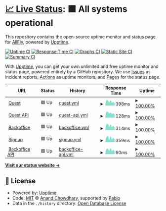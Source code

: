 # [📈 Live Status](https://status.allflyquest.com): <!--live status--> **🟩 All systems operational**

This repository contains the open-source uptime monitor and status page for [AllFly](allfly.io), powered by [Upptime](https://github.com/upptime/upptime).

[![Uptime CI](https://github.com/travelallfly/quest-upptime-prod/workflows/Uptime%20CI/badge.svg)](https://github.com/travelallfly/quest-upptime-prod/actions?query=workflow%3A%22Uptime+CI%22)
[![Response Time CI](https://github.com/travelallfly/quest-upptime-prod/workflows/Response%20Time%20CI/badge.svg)](https://github.com/travelallfly/quest-upptime-prod/actions?query=workflow%3A%22Response+Time+CI%22)
[![Graphs CI](https://github.com/travelallfly/quest-upptime-prod/workflows/Graphs%20CI/badge.svg)](https://github.com/travelallfly/quest-upptime-prod/actions?query=workflow%3A%22Graphs+CI%22)
[![Static Site CI](https://github.com/travelallfly/quest-upptime-prod/workflows/Static%20Site%20CI/badge.svg)](https://github.com/travelallfly/quest-upptime-prod/actions?query=workflow%3A%22Static+Site+CI%22)
[![Summary CI](https://github.com/travelallfly/quest-upptime-prod/workflows/Summary%20CI/badge.svg)](https://github.com/travelallfly/quest-upptime-prod/actions?query=workflow%3A%22Summary+CI%22)

With [Upptime](https://upptime.js.org), you can get your own unlimited and free uptime monitor and status page, powered entirely by a GitHub repository. We use [Issues](https://github.com/travelallfly/quest-upptime-prod/issues) as incident reports, [Actions](https://github.com/travelallfly/quest-upptime-prod/actions) as uptime monitors, and [Pages](https://status.allflyquest.com) for the status page.

<!--start: status pages-->
<!-- This summary is generated by Upptime (https://github.com/upptime/upptime) -->
<!-- Do not edit this manually, your changes will be overwritten -->
<!-- prettier-ignore -->
| URL | Status | History | Response Time | Uptime |
| --- | ------ | ------- | ------------- | ------ |
| <img alt="" src="https://icons.duckduckgo.com/ip3/test.allflyquest.com.ico" height="13"> [Quest](https://test.allflyquest.com) | 🟩 Up | [quest.yml](https://github.com/travelallfly/quest-upptime-prod/commits/HEAD/history/quest.yml) | <details><summary><img alt="Response time graph" src="./graphs/quest/response-time-week.png" height="20"> 398ms</summary><br><a href="https://status.allflyquest.com/history/quest"><img alt="Response time 396" src="https://img.shields.io/endpoint?url=https%3A%2F%2Fraw.githubusercontent.com%2Ftravelallfly%2Fquest-upptime-prod%2FHEAD%2Fapi%2Fquest%2Fresponse-time.json"></a><br><a href="https://status.allflyquest.com/history/quest"><img alt="24-hour response time 365" src="https://img.shields.io/endpoint?url=https%3A%2F%2Fraw.githubusercontent.com%2Ftravelallfly%2Fquest-upptime-prod%2FHEAD%2Fapi%2Fquest%2Fresponse-time-day.json"></a><br><a href="https://status.allflyquest.com/history/quest"><img alt="7-day response time 398" src="https://img.shields.io/endpoint?url=https%3A%2F%2Fraw.githubusercontent.com%2Ftravelallfly%2Fquest-upptime-prod%2FHEAD%2Fapi%2Fquest%2Fresponse-time-week.json"></a><br><a href="https://status.allflyquest.com/history/quest"><img alt="30-day response time 419" src="https://img.shields.io/endpoint?url=https%3A%2F%2Fraw.githubusercontent.com%2Ftravelallfly%2Fquest-upptime-prod%2FHEAD%2Fapi%2Fquest%2Fresponse-time-month.json"></a><br><a href="https://status.allflyquest.com/history/quest"><img alt="1-year response time 396" src="https://img.shields.io/endpoint?url=https%3A%2F%2Fraw.githubusercontent.com%2Ftravelallfly%2Fquest-upptime-prod%2FHEAD%2Fapi%2Fquest%2Fresponse-time-year.json"></a></details> | <details><summary><a href="https://status.allflyquest.com/history/quest">100.00%</a></summary><a href="https://status.allflyquest.com/history/quest"><img alt="All-time uptime 100.00%" src="https://img.shields.io/endpoint?url=https%3A%2F%2Fraw.githubusercontent.com%2Ftravelallfly%2Fquest-upptime-prod%2FHEAD%2Fapi%2Fquest%2Fuptime.json"></a><br><a href="https://status.allflyquest.com/history/quest"><img alt="24-hour uptime 100.00%" src="https://img.shields.io/endpoint?url=https%3A%2F%2Fraw.githubusercontent.com%2Ftravelallfly%2Fquest-upptime-prod%2FHEAD%2Fapi%2Fquest%2Fuptime-day.json"></a><br><a href="https://status.allflyquest.com/history/quest"><img alt="7-day uptime 100.00%" src="https://img.shields.io/endpoint?url=https%3A%2F%2Fraw.githubusercontent.com%2Ftravelallfly%2Fquest-upptime-prod%2FHEAD%2Fapi%2Fquest%2Fuptime-week.json"></a><br><a href="https://status.allflyquest.com/history/quest"><img alt="30-day uptime 100.00%" src="https://img.shields.io/endpoint?url=https%3A%2F%2Fraw.githubusercontent.com%2Ftravelallfly%2Fquest-upptime-prod%2FHEAD%2Fapi%2Fquest%2Fuptime-month.json"></a><br><a href="https://status.allflyquest.com/history/quest"><img alt="1-year uptime 100.00%" src="https://img.shields.io/endpoint?url=https%3A%2F%2Fraw.githubusercontent.com%2Ftravelallfly%2Fquest-upptime-prod%2FHEAD%2Fapi%2Fquest%2Fuptime-year.json"></a></details>
| <img alt="" src="https://icons.duckduckgo.com/ip3/test.allflyquest.com.ico" height="13"> [Quest API](https://test.allflyquest.com/api/version) | 🟩 Up | [quest-api.yml](https://github.com/travelallfly/quest-upptime-prod/commits/HEAD/history/quest-api.yml) | <details><summary><img alt="Response time graph" src="./graphs/quest-api/response-time-week.png" height="20"> 128ms</summary><br><a href="https://status.allflyquest.com/history/quest-api"><img alt="Response time 125" src="https://img.shields.io/endpoint?url=https%3A%2F%2Fraw.githubusercontent.com%2Ftravelallfly%2Fquest-upptime-prod%2FHEAD%2Fapi%2Fquest-api%2Fresponse-time.json"></a><br><a href="https://status.allflyquest.com/history/quest-api"><img alt="24-hour response time 141" src="https://img.shields.io/endpoint?url=https%3A%2F%2Fraw.githubusercontent.com%2Ftravelallfly%2Fquest-upptime-prod%2FHEAD%2Fapi%2Fquest-api%2Fresponse-time-day.json"></a><br><a href="https://status.allflyquest.com/history/quest-api"><img alt="7-day response time 128" src="https://img.shields.io/endpoint?url=https%3A%2F%2Fraw.githubusercontent.com%2Ftravelallfly%2Fquest-upptime-prod%2FHEAD%2Fapi%2Fquest-api%2Fresponse-time-week.json"></a><br><a href="https://status.allflyquest.com/history/quest-api"><img alt="30-day response time 130" src="https://img.shields.io/endpoint?url=https%3A%2F%2Fraw.githubusercontent.com%2Ftravelallfly%2Fquest-upptime-prod%2FHEAD%2Fapi%2Fquest-api%2Fresponse-time-month.json"></a><br><a href="https://status.allflyquest.com/history/quest-api"><img alt="1-year response time 125" src="https://img.shields.io/endpoint?url=https%3A%2F%2Fraw.githubusercontent.com%2Ftravelallfly%2Fquest-upptime-prod%2FHEAD%2Fapi%2Fquest-api%2Fresponse-time-year.json"></a></details> | <details><summary><a href="https://status.allflyquest.com/history/quest-api">100.00%</a></summary><a href="https://status.allflyquest.com/history/quest-api"><img alt="All-time uptime 100.00%" src="https://img.shields.io/endpoint?url=https%3A%2F%2Fraw.githubusercontent.com%2Ftravelallfly%2Fquest-upptime-prod%2FHEAD%2Fapi%2Fquest-api%2Fuptime.json"></a><br><a href="https://status.allflyquest.com/history/quest-api"><img alt="24-hour uptime 100.00%" src="https://img.shields.io/endpoint?url=https%3A%2F%2Fraw.githubusercontent.com%2Ftravelallfly%2Fquest-upptime-prod%2FHEAD%2Fapi%2Fquest-api%2Fuptime-day.json"></a><br><a href="https://status.allflyquest.com/history/quest-api"><img alt="7-day uptime 100.00%" src="https://img.shields.io/endpoint?url=https%3A%2F%2Fraw.githubusercontent.com%2Ftravelallfly%2Fquest-upptime-prod%2FHEAD%2Fapi%2Fquest-api%2Fuptime-week.json"></a><br><a href="https://status.allflyquest.com/history/quest-api"><img alt="30-day uptime 100.00%" src="https://img.shields.io/endpoint?url=https%3A%2F%2Fraw.githubusercontent.com%2Ftravelallfly%2Fquest-upptime-prod%2FHEAD%2Fapi%2Fquest-api%2Fuptime-month.json"></a><br><a href="https://status.allflyquest.com/history/quest-api"><img alt="1-year uptime 100.00%" src="https://img.shields.io/endpoint?url=https%3A%2F%2Fraw.githubusercontent.com%2Ftravelallfly%2Fquest-upptime-prod%2FHEAD%2Fapi%2Fquest-api%2Fuptime-year.json"></a></details>
| <img alt="" src="https://icons.duckduckgo.com/ip3/backoffice.allflyquest.com.ico" height="13"> [Backoffice](https://backoffice.allflyquest.com) | 🟩 Up | [backoffice.yml](https://github.com/travelallfly/quest-upptime-prod/commits/HEAD/history/backoffice.yml) | <details><summary><img alt="Response time graph" src="./graphs/backoffice/response-time-week.png" height="20"> 314ms</summary><br><a href="https://status.allflyquest.com/history/backoffice"><img alt="Response time 303" src="https://img.shields.io/endpoint?url=https%3A%2F%2Fraw.githubusercontent.com%2Ftravelallfly%2Fquest-upptime-prod%2FHEAD%2Fapi%2Fbackoffice%2Fresponse-time.json"></a><br><a href="https://status.allflyquest.com/history/backoffice"><img alt="24-hour response time 282" src="https://img.shields.io/endpoint?url=https%3A%2F%2Fraw.githubusercontent.com%2Ftravelallfly%2Fquest-upptime-prod%2FHEAD%2Fapi%2Fbackoffice%2Fresponse-time-day.json"></a><br><a href="https://status.allflyquest.com/history/backoffice"><img alt="7-day response time 314" src="https://img.shields.io/endpoint?url=https%3A%2F%2Fraw.githubusercontent.com%2Ftravelallfly%2Fquest-upptime-prod%2FHEAD%2Fapi%2Fbackoffice%2Fresponse-time-week.json"></a><br><a href="https://status.allflyquest.com/history/backoffice"><img alt="30-day response time 322" src="https://img.shields.io/endpoint?url=https%3A%2F%2Fraw.githubusercontent.com%2Ftravelallfly%2Fquest-upptime-prod%2FHEAD%2Fapi%2Fbackoffice%2Fresponse-time-month.json"></a><br><a href="https://status.allflyquest.com/history/backoffice"><img alt="1-year response time 303" src="https://img.shields.io/endpoint?url=https%3A%2F%2Fraw.githubusercontent.com%2Ftravelallfly%2Fquest-upptime-prod%2FHEAD%2Fapi%2Fbackoffice%2Fresponse-time-year.json"></a></details> | <details><summary><a href="https://status.allflyquest.com/history/backoffice">100.00%</a></summary><a href="https://status.allflyquest.com/history/backoffice"><img alt="All-time uptime 100.00%" src="https://img.shields.io/endpoint?url=https%3A%2F%2Fraw.githubusercontent.com%2Ftravelallfly%2Fquest-upptime-prod%2FHEAD%2Fapi%2Fbackoffice%2Fuptime.json"></a><br><a href="https://status.allflyquest.com/history/backoffice"><img alt="24-hour uptime 100.00%" src="https://img.shields.io/endpoint?url=https%3A%2F%2Fraw.githubusercontent.com%2Ftravelallfly%2Fquest-upptime-prod%2FHEAD%2Fapi%2Fbackoffice%2Fuptime-day.json"></a><br><a href="https://status.allflyquest.com/history/backoffice"><img alt="7-day uptime 100.00%" src="https://img.shields.io/endpoint?url=https%3A%2F%2Fraw.githubusercontent.com%2Ftravelallfly%2Fquest-upptime-prod%2FHEAD%2Fapi%2Fbackoffice%2Fuptime-week.json"></a><br><a href="https://status.allflyquest.com/history/backoffice"><img alt="30-day uptime 100.00%" src="https://img.shields.io/endpoint?url=https%3A%2F%2Fraw.githubusercontent.com%2Ftravelallfly%2Fquest-upptime-prod%2FHEAD%2Fapi%2Fbackoffice%2Fuptime-month.json"></a><br><a href="https://status.allflyquest.com/history/backoffice"><img alt="1-year uptime 100.00%" src="https://img.shields.io/endpoint?url=https%3A%2F%2Fraw.githubusercontent.com%2Ftravelallfly%2Fquest-upptime-prod%2FHEAD%2Fapi%2Fbackoffice%2Fuptime-year.json"></a></details>
| <img alt="" src="https://icons.duckduckgo.com/ip3/signup.allflyquest.com.ico" height="13"> [Signup](https://signup.allflyquest.com) | 🟩 Up | [signup.yml](https://github.com/travelallfly/quest-upptime-prod/commits/HEAD/history/signup.yml) | <details><summary><img alt="Response time graph" src="./graphs/signup/response-time-week.png" height="20"> 359ms</summary><br><a href="https://status.allflyquest.com/history/signup"><img alt="Response time 308" src="https://img.shields.io/endpoint?url=https%3A%2F%2Fraw.githubusercontent.com%2Ftravelallfly%2Fquest-upptime-prod%2FHEAD%2Fapi%2Fsignup%2Fresponse-time.json"></a><br><a href="https://status.allflyquest.com/history/signup"><img alt="24-hour response time 234" src="https://img.shields.io/endpoint?url=https%3A%2F%2Fraw.githubusercontent.com%2Ftravelallfly%2Fquest-upptime-prod%2FHEAD%2Fapi%2Fsignup%2Fresponse-time-day.json"></a><br><a href="https://status.allflyquest.com/history/signup"><img alt="7-day response time 359" src="https://img.shields.io/endpoint?url=https%3A%2F%2Fraw.githubusercontent.com%2Ftravelallfly%2Fquest-upptime-prod%2FHEAD%2Fapi%2Fsignup%2Fresponse-time-week.json"></a><br><a href="https://status.allflyquest.com/history/signup"><img alt="30-day response time 332" src="https://img.shields.io/endpoint?url=https%3A%2F%2Fraw.githubusercontent.com%2Ftravelallfly%2Fquest-upptime-prod%2FHEAD%2Fapi%2Fsignup%2Fresponse-time-month.json"></a><br><a href="https://status.allflyquest.com/history/signup"><img alt="1-year response time 308" src="https://img.shields.io/endpoint?url=https%3A%2F%2Fraw.githubusercontent.com%2Ftravelallfly%2Fquest-upptime-prod%2FHEAD%2Fapi%2Fsignup%2Fresponse-time-year.json"></a></details> | <details><summary><a href="https://status.allflyquest.com/history/signup">100.00%</a></summary><a href="https://status.allflyquest.com/history/signup"><img alt="All-time uptime 100.00%" src="https://img.shields.io/endpoint?url=https%3A%2F%2Fraw.githubusercontent.com%2Ftravelallfly%2Fquest-upptime-prod%2FHEAD%2Fapi%2Fsignup%2Fuptime.json"></a><br><a href="https://status.allflyquest.com/history/signup"><img alt="24-hour uptime 100.00%" src="https://img.shields.io/endpoint?url=https%3A%2F%2Fraw.githubusercontent.com%2Ftravelallfly%2Fquest-upptime-prod%2FHEAD%2Fapi%2Fsignup%2Fuptime-day.json"></a><br><a href="https://status.allflyquest.com/history/signup"><img alt="7-day uptime 100.00%" src="https://img.shields.io/endpoint?url=https%3A%2F%2Fraw.githubusercontent.com%2Ftravelallfly%2Fquest-upptime-prod%2FHEAD%2Fapi%2Fsignup%2Fuptime-week.json"></a><br><a href="https://status.allflyquest.com/history/signup"><img alt="30-day uptime 100.00%" src="https://img.shields.io/endpoint?url=https%3A%2F%2Fraw.githubusercontent.com%2Ftravelallfly%2Fquest-upptime-prod%2FHEAD%2Fapi%2Fsignup%2Fuptime-month.json"></a><br><a href="https://status.allflyquest.com/history/signup"><img alt="1-year uptime 100.00%" src="https://img.shields.io/endpoint?url=https%3A%2F%2Fraw.githubusercontent.com%2Ftravelallfly%2Fquest-upptime-prod%2FHEAD%2Fapi%2Fsignup%2Fuptime-year.json"></a></details>
| <img alt="" src="https://icons.duckduckgo.com/ip3/backoffice.allflyquest.com.ico" height="13"> [Backoffice API](https://backoffice.allflyquest.com/api/version) | 🟩 Up | [backoffice-api.yml](https://github.com/travelallfly/quest-upptime-prod/commits/HEAD/history/backoffice-api.yml) | <details><summary><img alt="Response time graph" src="./graphs/backoffice-api/response-time-week.png" height="20"> 90ms</summary><br><a href="https://status.allflyquest.com/history/backoffice-api"><img alt="Response time 85" src="https://img.shields.io/endpoint?url=https%3A%2F%2Fraw.githubusercontent.com%2Ftravelallfly%2Fquest-upptime-prod%2FHEAD%2Fapi%2Fbackoffice-api%2Fresponse-time.json"></a><br><a href="https://status.allflyquest.com/history/backoffice-api"><img alt="24-hour response time 77" src="https://img.shields.io/endpoint?url=https%3A%2F%2Fraw.githubusercontent.com%2Ftravelallfly%2Fquest-upptime-prod%2FHEAD%2Fapi%2Fbackoffice-api%2Fresponse-time-day.json"></a><br><a href="https://status.allflyquest.com/history/backoffice-api"><img alt="7-day response time 90" src="https://img.shields.io/endpoint?url=https%3A%2F%2Fraw.githubusercontent.com%2Ftravelallfly%2Fquest-upptime-prod%2FHEAD%2Fapi%2Fbackoffice-api%2Fresponse-time-week.json"></a><br><a href="https://status.allflyquest.com/history/backoffice-api"><img alt="30-day response time 91" src="https://img.shields.io/endpoint?url=https%3A%2F%2Fraw.githubusercontent.com%2Ftravelallfly%2Fquest-upptime-prod%2FHEAD%2Fapi%2Fbackoffice-api%2Fresponse-time-month.json"></a><br><a href="https://status.allflyquest.com/history/backoffice-api"><img alt="1-year response time 85" src="https://img.shields.io/endpoint?url=https%3A%2F%2Fraw.githubusercontent.com%2Ftravelallfly%2Fquest-upptime-prod%2FHEAD%2Fapi%2Fbackoffice-api%2Fresponse-time-year.json"></a></details> | <details><summary><a href="https://status.allflyquest.com/history/backoffice-api">100.00%</a></summary><a href="https://status.allflyquest.com/history/backoffice-api"><img alt="All-time uptime 100.00%" src="https://img.shields.io/endpoint?url=https%3A%2F%2Fraw.githubusercontent.com%2Ftravelallfly%2Fquest-upptime-prod%2FHEAD%2Fapi%2Fbackoffice-api%2Fuptime.json"></a><br><a href="https://status.allflyquest.com/history/backoffice-api"><img alt="24-hour uptime 100.00%" src="https://img.shields.io/endpoint?url=https%3A%2F%2Fraw.githubusercontent.com%2Ftravelallfly%2Fquest-upptime-prod%2FHEAD%2Fapi%2Fbackoffice-api%2Fuptime-day.json"></a><br><a href="https://status.allflyquest.com/history/backoffice-api"><img alt="7-day uptime 100.00%" src="https://img.shields.io/endpoint?url=https%3A%2F%2Fraw.githubusercontent.com%2Ftravelallfly%2Fquest-upptime-prod%2FHEAD%2Fapi%2Fbackoffice-api%2Fuptime-week.json"></a><br><a href="https://status.allflyquest.com/history/backoffice-api"><img alt="30-day uptime 100.00%" src="https://img.shields.io/endpoint?url=https%3A%2F%2Fraw.githubusercontent.com%2Ftravelallfly%2Fquest-upptime-prod%2FHEAD%2Fapi%2Fbackoffice-api%2Fuptime-month.json"></a><br><a href="https://status.allflyquest.com/history/backoffice-api"><img alt="1-year uptime 100.00%" src="https://img.shields.io/endpoint?url=https%3A%2F%2Fraw.githubusercontent.com%2Ftravelallfly%2Fquest-upptime-prod%2FHEAD%2Fapi%2Fbackoffice-api%2Fuptime-year.json"></a></details>

<!--end: status pages-->

[**Visit our status website →**](https://status.allflyquest.com)

## 📄 License

- Powered by: [Upptime](https://github.com/upptime/upptime)
- Code: [MIT](./LICENSE) © [Anand Chowdhary](https://anandchowdhary.com), supported by [Pabio](https://pabio.com)
- Data in the `./history` directory: [Open Database License](https://opendatacommons.org/licenses/odbl/1-0/)
